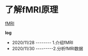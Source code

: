 # 了解fMRI原理

[fMRI](./FMRI.md)

**log**

- 2020/11/28 -------- 1.介绍fMRI
- 2020/11/30 ---------2.分析fMRI数据